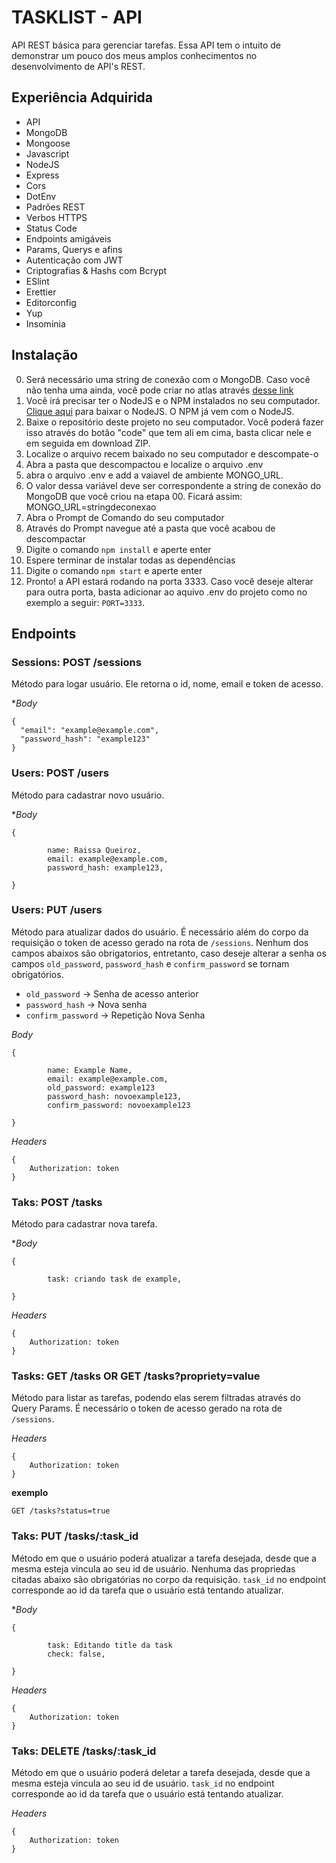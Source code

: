 # TASKLIST - API

API REST básica para gerenciar tarefas. Essa API tem o intuito de demonstrar um pouco dos meus amplos conhecimentos no desenvolvimento de API's REST.

## Experiência Adquirida

- API
- MongoDB
- Mongoose
- Javascript
- NodeJS
- Express
- Cors
- DotEnv
- Padrões REST
- Verbos HTTPS
- Status Code
- Endpoints amigáveis
- Params, Querys e afins
- Autenticação com JWT
- Criptografias & Hashs com Bcrypt
- ESlint
- Erettier
- Editorconfig
- Yup
- Insominia

## Instalação

00. Será necessário uma string de conexão com o MongoDB. Caso você não tenha uma ainda, você pode criar no atlas através [desse link](https://www.mongodb.com/cloud/atlas/register)
01. Você irá precisar ter o NodeJS e o NPM instalados no seu computador. [Clique aqui](https://nodejs.org/en/) para baixar o NodeJS. O NPM já vem com o NodeJS.
02. Baixe o repositório deste projeto no seu computador. Você poderá fazer isso através do botão "code" que tem ali em cima, basta clicar nele e em seguida em download ZIP.
03. Localize o arquivo recem baixado no seu computador e descompate-o
04. Abra a pasta que descompactou e localize o arquivo .env
05. abra o arquivo .env e add a vaiavel de ambiente MONGO_URL.
06. O valor dessa variável deve ser correspondente a string de conexão do MongoDB que você criou na etapa 00. Ficará assim: MONGO_URL=stringdeconexao
07. Abra o Prompt de Comando do seu computador
08. Através do Prompt navegue até a pasta que você acabou de descompactar
09. Digite o comando `npm install` e aperte enter
10. Espere terminar de instalar todas as dependências
11. Digite o comando `npm start` e aperte enter
12. Pronto! a API estará rodando na porta 3333. Caso você deseje alterar para outra porta, basta adicionar ao aquivo .env do projeto como no exemplo a seguir: `PORT=3333`.



## Endpoints

### Sessions: POST /sessions

Método para logar usuário. Ele retorna o id, nome, email e token de acesso.

**Body*
```
{
  "email": "example@example.com",
  "password_hash": "example123"
}

```

### Users: POST /users

Método para cadastrar novo usuário.

**Body*

```
{

		name: Raissa Queiroz,
		email: example@example.com,
		password_hash: example123,

}

```

### Users: PUT /users

Método para atualizar dados do usuário. É necessário além do corpo da requisição o token de acesso gerado na rota de `/sessions`. Nenhum dos campos abaixos são obrigatorios, entretanto, caso deseje alterar a senha os campos `old_password`, `password_hash` e `confirm_password` se tornam obrigatórios.

- `old_password` -> Senha de acesso anterior
- `password_hash` -> Nova senha
- `confirm_password` -> Repetição Nova Senha

*Body*

```
{

		name: Example Name,
		email: example@example.com,
		old_password: example123
		password_hash: novoexample123,
		confirm_password: novoexample123

}

```

*Headers*

```
{
	Authorization: token
}

```

### Taks: POST /tasks

Método para cadastrar nova tarefa.

**Body*

```
{

		task: criando task de example,

}

```

*Headers*

```
{
	Authorization: token
}

```


### Tasks: GET /tasks OR GET /tasks?propriety=value

Método para listar as tarefas, podendo elas serem filtradas através do Query Params. É necessário o token de acesso gerado na rota de `/sessions`.


*Headers*

```
{
	Authorization: token
}

```

**exemplo**

```
GET /tasks?status=true

```

### Taks: PUT /tasks/:task_id

Método em que o usuário poderá atualizar a tarefa desejada, desde que a mesma esteja vincula ao seu id de usuário. Nenhuma das propriedas citadas abaixo são obrigatórias no corpo da requisição. `task_id` no endpoint corresponde ao id da tarefa que o usuário está tentando atualizar.

**Body*

```
{

		task: Editando title da task
		check: false,

}

```

*Headers*

```
{
	Authorization: token
}

```


### Taks: DELETE /tasks/:task_id

Método em que o usuário poderá deletar a tarefa desejada, desde que a mesma esteja vincula ao seu id de usuário. `task_id` no endpoint corresponde ao id da tarefa que o usuário está tentando atualizar.

*Headers*

```
{
	Authorization: token
}

```


